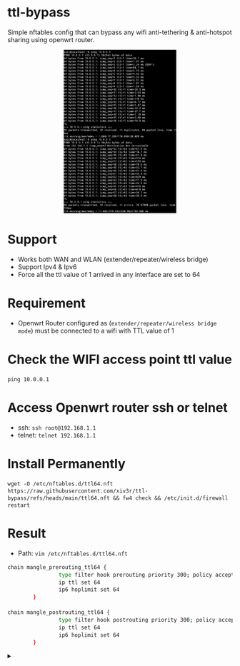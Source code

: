 # ttl-bypass
Simple nftables config that can bypass any wifi anti-tethering & anti-hotspot sharing using openwrt router.

<div align="center">
<img width="50%" height="50%" src="https://github.com/xiv3r/ttl-bypass/blob/main/ttl.png">
</div>

# Support
- Works both WAN and WLAN (extender/repeater/wireless bridge)
- Support Ipv4 & Ipv6
- Force all the ttl value of 1 arrived in any interface are set to 64

# Requirement
- Openwrt Router configured as (`extender/repeater/wireless bridge mode`) must be connected to a wifi with TTL value of 1

# Check the WIFI access point ttl value

```
ping 10.0.0.1
```

# Access Openwrt router ssh or telnet
- ssh: `ssh root@192.168.1.1`
- telnet: `telnet 192.168.1.1`

# Install Permanently
```
wget -O /etc/nftables.d/ttl64.nft https://raw.githubusercontent.com/xiv3r/ttl-bypass/refs/heads/main/ttl64.nft && fw4 check && /etc/init.d/firewall restart
```
# Result 
- Path: `vim /etc/nftables.d/ttl64.nft`

```sh
chain mangle_prerouting_ttl64 {
                type filter hook prerouting priority 300; policy accept;
                ip ttl set 64
                ip6 hoplimit set 64
        }

chain mangle_postrouting_ttl64 {
                type filter hook postrouting priority 300; policy accept;
                ip ttl set 64
                ip6 hoplimit set 64
        }
```
<details><summary></summary>
  
# Run in ssh CLI
```
wget -qO- https://raw.githubusercontent.com/xiv3r/ttl-bypass/refs/heads/main/ttl64.sh | sh
```
# Openwrt ssh CLI
```sh
nft 'add table inet mangle'

nft 'add chain inet mangle mangle_prerouting_ttl64 { type filter hook prerouting priority 300; policy accept; }'

nft 'add rule inet mangle mangle_prerouting_ttl64 ip ttl set 64'

nft 'add rule inet mangle mangle_prerouting_ttl64 ip6 hoplimit set 64'

nft 'add chain inet mangle mangle_postrouting_ttl64 { type filter hook postrouting priority 300; policy accept; }'

nft 'add rule inet mangle mangle_postrouting_ttl64 ip ttl set 64'

nft 'add rule inet mangle mangle_postrouting_ttl64 ip6 hoplimit set 64'
```
</details>
